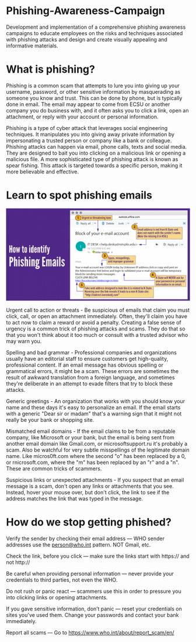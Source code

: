 # Phishing-Awareness-Campaign
Development and implementation of a comprehensive phishing awareness campaigns to educate employees on the risks and techniques associated with phishing attacks and design and create visually appealing and informative materials.
# What is phishing?

Phishing is a common scam that attempts to lure you into giving up your username, password, or other sensitive information by masquerading as someone you know and trust. This can be done by phone, but is typically done in email. The email may appear to come from ECSU or another company you do business with, and it often asks you to click a link, open an attachment, or reply with your account or personal information.<p></p>
Phishing is a type of cyber attack that leverages social engineering techniques. It manipulates you into giving away private information by impersonating a trusted person or company like a bank or colleague.
Phishing attacks can happen via email, phone calls, texts and social media. They are designed to bait you into clicking on a malicious link or opening a malicious file.
A more sophisticated type of phishing attack is known as spear fishing. This attack is targeted towards a specific person, making it more believable and effective.

# Learn to spot phishing emails
<div align="center">
  <img src="Phishing.png" alt="Project Image" width = "1400">
</div>

Urgent call to action or threats - Be suspicious of emails that claim you must click, call, or open an attachment immediately. Often, they'll claim you have to act now to claim a reward or avoid a penalty. Creating a false sense of urgency is a common trick of phishing attacks and scams. They do that so that you won't think about it too much or consult with a trusted advisor who may warn you.
<p></p>
Spelling and bad grammar - Professional companies and organizations usually have an editorial staff to ensure customers get high-quality, professional content. If an email message has obvious spelling or grammatical errors, it might be a scam. These errors are sometimes the result of awkward translation from a foreign language, and sometimes they're deliberate in an attempt to evade filters that try to block these attacks.<p></p>

Generic greetings - An organization that works with you should know your name and these days it's easy to personalize an email. If the email starts with a generic "Dear sir or madam" that's a warning sign that it might not really be your bank or shopping site.

Mismatched email domains - If the email claims to be from a reputable company, like Microsoft or your bank, but the email is being sent from another email domain like Gmail.com, or microsoftsupport.ru it's probably a scam. Also be watchful for very subtle misspellings of the legitimate domain name. Like micros0ft.com where the second "o" has been replaced by a 0, or rnicrosoft.com, where the "m" has been replaced by an "r" and a "n". These are common tricks of scammers. 

Suspicious links or unexpected attachments - If you suspect that an email message is a scam, don't open any links or attachments that you see. Instead, hover your mouse over, but don't click, the link to see if the address matches the link that was typed in the message.

# How do we stop getting phished?

Verify the sender by checking their email address — WHO sender addresses use the person@who.int pattern. NOT Gmail, etc.<p></p>
Check the link, before you click — make sure the links start with https:// and not http://<p></p>
Be careful when providing personal information — never provide your credentials to third parties, not even the WHO.<p></p>
Do not rush or panic react — scammers use this in order to pressure you into clicking links or opening attachments.<p></p>
If you gave sensitive information, don’t panic — reset your credentials on sites you've used them. Change your passwords and contact your bank immediately.<p></p>
Report all scams — Go to https://www.who.int/about/report_scam/en/
